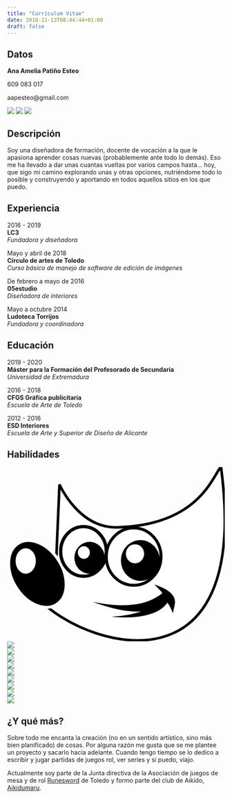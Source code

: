 ```yaml
---
title: "Currículum Vitae"
date: 2018-11-13T08:44:44+01:00
draft: false
---
```

<div class="iniciocv">
<div>
<h2 style="text-align:left">Datos</h2>
<p><b>Ana Amelia Patiño Esteo</b></p>
<p>609 083 017<p>
<p>aapesteo@gmail.com</p>
<p>
<a class="redes" target="_blank" href="https://github.com/lucycons3"><img class="rrss" src="/github.svg" /></a>
<a class="redes" target="_blank" href="https://gitlab.com/lucycons3"><img class="rrsspeq" src="/gitlab.svg" /></a>
<a class="redes" target="_blank" href="https://www.instagram.com/raindropsisme/"><img class="rrss" src="/instagram.svg" /></a>
</p>
</div>
<div>
<h2 style="text-align:left">Descripción</h2>
<p>Soy una diseñadora de formación, docente de vocación a la que le apasiona aprender cosas nuevas (probablemente ante todo lo demás). Eso me ha llevado a dar unas cuantas vueltas por varios campos hasta... hoy, que sigo mi camino explorando unas y otras opciones, nutriéndome todo lo posible y construyendo y aportando en todos aquellos sitios en los que puedo.</p>
</div>
</div>

<div class="cv">
<div>
<h2 style="text-align:left">Experiencia</h2>
<p>2016 - 2019</br><b>LC3</b></br><em>Fundadora y diseñadora</em></p>
<p>Mayo y abril de 2018</br><b>Círculo de artes de Toledo</b></br><em>Curso básico de manejo de software de edición de imágenes</em></p>
<p>De febrero a mayo de 2016</br><b>05estudio</b></br><em>Diseñadora de interiores</em></p>
<p>Mayo a octubre 2014</br><b>Ludoteca Torrijos</b></br><em>Fundadora y coordinadora</em></p>
</div>
<div>
<h2 style="text-align:left">Educación</h2>
<p>2019 - 2020</br><b>Máster para la Formación del Profesorado de Secundaria</b></br><em>Universidad de Extremadura</em></p>
<p>2016 - 2018</br><b>CFGS Gráfica publicitaria</b></br><em>Escuela de Arte de Toledo</em></p>
<p>2012 - 2016</br><b>ESD Interiores</b></br><em>Escuela de Arte y Superior de Diseño de Alicante</em></p>
</div>
</div>

<div>
<h2>Habilidades</h2>
<div class="software">

<div class="circle-wrap">
<div class="circle">

<div class="mask full">
  <div class="fill"></div>
</div>

<div class="mask half">
  <div class="fill"></div>
</div>

<div class="inside-circle">
<svg id="svg2" xmlns:rdf="http://www.w3.org/1999/02/22-rdf-syntax-ns#" xmlns="http://www.w3.org/2000/svg" version="1.1" xmlns:cc="http://creativecommons.org/ns#" xmlns:xlink="http://www.w3.org/1999/xlink" viewBox="0 0 24.999999 19.999999" xmlns:dc="http://purl.org/dc/elements/1.1/">
<title id="title4212">Gimp</title>
<stop id="stop8526" stop-color="#fff" offset="0"/>
<stop id="stop8528" stop-color="#fff" stop-opacity="0" offset="1"/>
</linearGradient>
</defs>
<g id="layer1" transform="translate(.00023223 -1032.4)">
<path id="path8891" xlink:href="#path4323" stroke="black" stroke-width="3" fill="none" stroke-miterlimit="10" opacity=".18539" d="m36.961 11.824c-0.56181 0.93015-1.3989 2.0445-2.6875 3.1113-2.6319 2.179-7.0467 4.1741-14.277 4.3555-4.2275 0.10513-6.9514-1.9528-8.623-3.7695l-0.11133 4.4805c0.13624 0.41961 0.39753 1.3954-0.08008 2.7227-0.51369 1.4276-2.1595 2.8683-4.9668 3.9766 0.24899 0.52272 0.48184 1.073 1.2402 1.8145 1.028 1.0049 2.4766 2.0822 4.1758 3.0566 3.3984 1.9489 7.8055 3.4854 11.91 3.5547 4.1047 0.06929 7.8356-1.2248 10.416-4.9902 2.3802-3.4733 3.6894-9.3698 3.0039-18.312z"/>
<path id="path8895" xlink:href="#path5198" stroke="url(#linearGradient8939)" stroke-width=".98364" fill="none" transform="matrix(.80039 -.59948 .59948 .80039 -15.274 7.3278)" stroke-miterlimit="10" opacity=".28090" d="m6.0938 22.17c-0.79825 0-1.5648 0.44422-2.1992 1.3418-0.63437 0.89758-1.0684 2.2225-1.0684 3.707s0.43399 2.8095 1.0684 3.707c0.63437 0.89758 1.401 1.3418 2.1992 1.3418 0.79825 0 1.5773-0.44709 2.2188-1.3457 0.64147-0.89861 1.0801-2.2218 1.0801-3.7031s-0.43861-2.8045-1.0801-3.7031c-0.6416-0.899-1.4206-1.346-2.2188-1.346z"/>
<g id="g4226" fill-rule="evenodd">
<path id="path8887" style="stroke-width:.3;stroke:black" d="m6.0025 1034.4s2.1941 5.0442 6.6237 4.9286c9.2828-0.2443 10.936-5.7322 11.939-6.9881 4.1614 31.246-22.763 17.792-22.014 12.88 4.7742-1.4663 3.0735-2.0146 3.0735-2.0146z" fill="#fff"/>
<path id="path8889" d="m16.888 1045.9s0.59642 0.5191 0.94575 0.9926c-1.323 1.0721-3.5843 1.9358-8.0233 1.0042 2.2408 0.8302 4.1285 1.209 5.5868 1.114-0.88529 0.3088-2.0003 0.5332-3.437 0.608 3.2035 0.3116 5.5919-0.3129 6.4359-1.6239 0.2226 0.2507 0.4354 0.6802 0.64627 1.2312 0.14245-0.9434 0.48478-1.3973-0.05948-2.1347-0.54584-0.7393-2.0951-1.1914-2.0951-1.1914z"/>
<ellipse id="path8893" transform="matrix(.79727 -.60362 .56649 .82407 0 0)" cy="835.87" stroke-width=".33526" rx="2.902" ry="4.1491" stroke-miterlimit="10" stroke="#fff" cx="-589.57"/>
<ellipse id="path8897" rx="1.1644" ry="1.4664" cy="1043.2" cx="2.1226" fill="#fff"/>
<ellipse id="path8899" cy="1042.1" stroke-width=".38033" fill="#fff" rx="2.6244" ry="2.855" stroke-miterlimit="10" stroke="#000" cx="8.7606"/>
<path id="path8907" d="m9.4621 1041a1.7455 1.8319 0 0 0 -1.7457 1.832 1.7455 1.8319 0 0 0 1.7457 1.8304 1.7455 1.8319 0 0 0 1.7457 -1.8304 1.7455 1.8319 0 0 0 -1.7457 -1.832zm-0.65675 0.5011a0.69004 0.72417 0 0 1 0.68859 0.7244 0.69004 0.72417 0 0 1 -0.68859 0.7244 0.69004 0.72417 0 0 1 -0.69024 -0.7244 0.69004 0.72417 0 0 1 0.69024 -0.7244z"/>
<ellipse id="path8901" cy="1042.7" stroke-width=".33508" fill="#fff" rx="3.144" ry="3.2995" stroke-miterlimit="10" stroke="#000" cx="14.531"/>
<path id="path8903" d="m15.302 1040.8a2.2349 2.3454 0 0 0 -2.2344 2.345 2.2349 2.3454 0 0 0 2.2344 2.3465 2.2349 2.3454 0 0 0 2.236 -2.3465 2.2349 2.3454 0 0 0 -2.236 -2.345zm-0.6185 0.4733a1.048 1.0998 0 0 1 1.0475 1.101 1.048 1.0998 0 0 1 -1.0475 1.0993 1.048 1.0998 0 0 1 -1.0475 -1.0993 1.048 1.0998 0 0 1 1.0475 -1.101z"/>
</g>
</g>
</svg>
</div>

</div>
</div>

<div class="circle-wrap">
<div class="circle">

<div class="mask full inkscape">
  <div class="fill"></div>
</div>

<div class="mask half">
  <div class="fill"></div>
</div>

<div class="inside-circle">
  <img src="/cv/inkscape.png" />
</div>
</div>
</div>

<div class="circle-wrap">
<div class="circle">

<div class="mask full">
  <div class="fill"></div>
</div>

<div class="mask half">
  <div class="fill"></div>
</div>

<div class="inside-circle">
  <img src="/cv/scribus.svg" />
</div>
</div>
</div>

<div class="circle-wrap">
<div class="circle">

<div class="mask full">
  <div class="fill"></div>
</div>

<div class="mask half">
  <div class="fill"></div>
</div>

<div class="inside-circle">
  <img src="/cv/html-5.svg" />
</div>
</div>
</div>

<div class="circle-wrap">
<div class="circle">

<div class="mask full css">
  <div class="fill"></div>
</div>

<div class="mask half">
  <div class="fill"></div>
</div>

<div class="inside-circle">
  <img src="/cv/css-3.svg" />
</div>
</div>
</div>

<div class="circle-wrap">
<div class="circle">

<div class="mask half indesign">
  <div class="fill"></div>
</div>

<div class="mask full indesign">
  <div class="fill"></div>
</div>

<div class="inside-circle">
  <img src="/cv/indesign.svg" />
</div>
</div>
</div>

<div class="circle-wrap">
<div class="circle">

<div class="mask full photoshop">
  <div class="fill"></div>
</div>

<div class="mask half">
  <div class="fill"></div>
</div>

<div class="inside-circle">
  <img src="/cv/photoshop.svg" />
</div>
</div>
</div>

<div class="circle-wrap">
<div class="circle">

<div class="mask half indesign">
  <div class="fill"></div>
</div>

<div class="mask full indesign">
  <div class="fill"></div>
</div>

<div class="inside-circle">
  <img src="/cv/illustrator.svg" />
</div>
</div>
</div>

<div class="circle-wrap">
<div class="circle">

<div class="mask full photoshop">
  <div class="fill"></div>
</div>

<div class="mask half ">
  <div class="fill"></div>
</div>

<div class="inside-circle">
  <img src="/cv/wordpress.svg" />
</div>
</div>
</div>

<div class="circle-wrap">
<div class="circle">

<div class="mask full css">
  <div class="fill"></div>
</div>

<div class="mask half">
  <div class="fill"></div>
</div>

<div class="inside-circle">
  <img src="/cv/JS.svg" />
</div>
</div>
</div>

</div>

</div>

</div>

## ¿Y qué más?
Sobre todo me encanta la creación (no en un sentido artístico, sino más bien planificado) de cosas. Por alguna razón me gusta que se me plantee un proyecto y sacarlo hacia adelante. Cuando tengo tiempo se lo dedico a escribir y jugar partidas de juegos rol, ver series y si puedo, viajo.

Actualmente soy parte de la Junta directiva de la Asociación de juegos de mesa y de rol [Runesword](http://www.asociacionrunesword.es/) de Toledo y formo parte del club de Aikido, [Aikidumaru](https://aikidumaru.es/).
